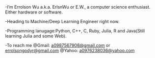 -I’m Errolson Wu a.k.a. ErlsnWu or E.W., a computer science enthusiast. Either hardware or software.

-Heading to Machine/Deep Learning Engineer right now. 

-Programming lanugage:Python, C++, C, Ruby, Julia, R and Java(Still learning Julia and some Web). 

-To reach me @Gmail: a0987567908@gmail.com or errolsongodyr@gmail.com @Yahoo: a0976238036@yahoo.com

<!---
ErlsnWu/ErlsnWu is a ✨ special ✨ repository because its `README.md` (this file) appears on your GitHub profile.
You can click the Preview link to take a look at your changes.
--->
